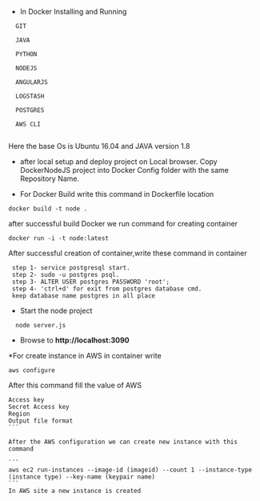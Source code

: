 * In Docker Installing and Running 
```
  GIT
  
  JAVA 

  PYTHON

  NODEJS

  ANGULARJS

  LOGSTASH

  POSTGRES
  
  AWS CLI
  
```

Here the base Os is Ubuntu 16.04 and JAVA version 1.8

* after local setup and deploy project on Local browser.
  Copy DockerNodeJS project into Docker Config folder with the same Repository Name.

* For Docker Build write this command in Dockerfile location
```
docker build -t node .

```
after successful build Docker we run command for creating container

```
docker run -i -t node:latest

```

After successful creation of container,write these command in container

```
 step 1- service postgresql start.
 step 2- sudo -u postgres psql.
 step 3- ALTER USER postgres PASSWORD 'root';
 step 4- 'ctrl+d' for exit from postgres database cmd.
 keep database name postgres in all place
```

* Start the node project
```
  node server.js
```

* Browse to **http://localhost:3090**


*For create instance in AWS
in container write

```
aws configure

```
After this command fill the value of AWS

````
Access key
Secret Access key
Region
Output file format
```

After the AWS configuration we can create new instance with this command

```
aws ec2 run-instances --image-id (imageid) --count 1 --instance-type (instance type) --key-name (keypair name)
```
In AWS site a new instance is created
